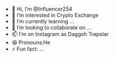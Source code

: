 - 👋 Hi, I’m @Influencer254
- 👀 I’m interested in Crypto Exchange 
- 🌱 I’m currently learning ...
- 💞️ I’m looking to collaborate on ...
- 📫 I'm on Instagram as Daggoh Trapstar 
- 😄 Pronouns:He
- ⚡ Fun fact: ...

<!---
Influencer254/Influencer254 is a ✨ special ✨ repository because its `README.md` (this file) appears on your GitHub profile.
You can click the Preview link to take a look at your changes.
--->
